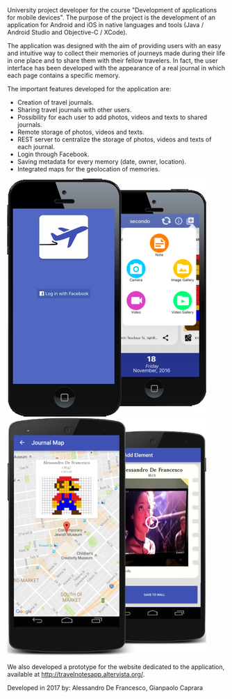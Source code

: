 University project developer for the course "Development of applications for mobile devices".
The purpose of the project is the development of an application for Android and iOS in native languages and tools (Java / Android Studio and Objective-C / XCode).

The application was designed with the aim of providing users with an easy and intuitive way to collect their memories of journeys made during their life in one place and to share them with their fellow travelers. In fact, the user interface has been developed with the appearance of a real journal in which each page contains a specific memory.

The important features developed for the application are:
- Creation of travel journals.
- Sharing travel journals with other users.
- Possibility for each user to add photos, videos and texts to shared journals.
- Remote storage of photos, videos and texts.
- REST server to centralize the storage of photos, videos and texts of each journal.
- Login through Facebook.
- Saving metadata for every memory (date, owner, location).
- Integrated maps for the geolocation of memories.

![alt ios](Esempi/ios.png)
![alt android](Esempi/android.png)

We also developed a prototype for the website dedicated to the application, available at  http://travelnotesapp.altervista.org/.

Developed in 2017 by:
Alessandro De Francesco,
Gianpaolo Caprara
